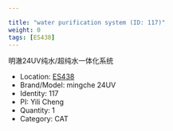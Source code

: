 ```yaml
---

title: "water purification system (ID: 117)"
weight: 0
tags: [ES438]
---
```


明澈24UV纯水/超纯水一体化系统

<!--more-->



- Location: [ES438](../../tags/ES438)
- Brand/Model: mingche 24UV
- Identity: 117
- PI: Yili Cheng
- Quantity: 1
- Category: CAT






